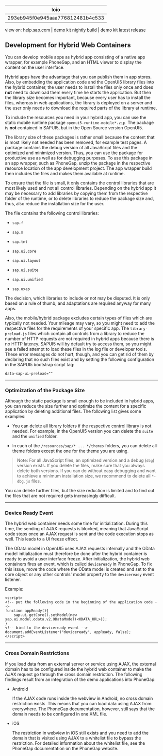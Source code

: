 | loio |
| -----|
| 293eb945f0e945aaa776812481b4c533 |

<div id="loio">

view on: [help.sap.com](https://help.sap.com/viewer/DRAFT/3237636b137e43519a20ad5513c49ccb/latest/en-US/293eb945f0e945aaa776812481b4c533.html) | [demo kit nightly build](https://openui5nightly.hana.ondemand.com/#/topic/293eb945f0e945aaa776812481b4c533) | [demo kit latest release](https://openui5.hana.ondemand.com/#/topic/293eb945f0e945aaa776812481b4c533)</div>
<!-- loio293eb945f0e945aaa776812481b4c533 -->

## Development for Hybrid Web Containers

You can develop mobile apps as hybrid app consisting of a native app wrapper, for example PhoneGap, and an HTML viewer to display the content on the user interface.

Hybrid apps have the advantage that you can publish them in app stores. Also, by embedding the application code and the OpenUI5 library files into the hybrid container, the user needs to install the files only once and does **not** need to download them every time he starts the application. But then the library size becomes important, because every user has to install the files, whereas in web applications, the library is deployed on a server and the user only needs to download the required parts of the library at runtime.

To include the resources you need in your hybrid app, you can use the static mobile runtime package `openui5-runtime-mobile*.zip`. The package is **not** contained in SAPUI5, but in the Open Source version OpenUI5.

The library size of these packages is rather small because the content that is most likely not needed has been removed, for example test pages. A package contains the debug version of all JavaScript files and the optimized and minimized version. Thus, you can use the package for productive use as well as for debugging purposes. To use this package in an app wrapper, such as PhoneGap, unzip the package in the respective resource location of the app development project. The app wrapper build then includes the files and makes them available at runtime.

To ensure that the file is small, it only contains the control libraries that are most likely used and not all control libraries. Depending on the hybrid app it may be necessary to add libraries by copying them from the respective folder of the runtime, or to delete libraries to reduce the package size and, thus, also reduce the installation size for the user.

The file contains the following control libraries:

-   `sap.f`

-   `sap.m`

-   `sap.tnt`

-   `sap.ui.core`

-   `sap.ui.layout`

-   `sap.ui.suite`

-   `sap.ui.unified`

-   `sap.uxap`


The decision, which libraries to include or not may be disputed. It is only based on a rule of thumb, and adaptations are required anyway for many apps.

Also, the mobile/hybrid package excludes certain types of files which are typically not needed. Your mileage may vary, so you might need to add the respective files for the requirements of your specific app. The `library-preload.js` files which contain all controls from a library to reduce the number of HTTP requests are not required in hybrid apps because there is no HTTP latency. SAPUI5 will by default try to access them, so you might see a failed attempt to load these files in the log file or developer tools. These error messages do not hurt, though, and you can get rid of them by declaring that no such files exist and by setting the following configuration in the SAPUI5 bootstrap script tag:

```
data-sap-ui-preload=""
```

***

### Optimization of the Package Size

Although the static package is small enough to be included in hybrid apps, you can reduce the size further and optimize the content for a specific application by deleting additional files. The following list gives some examples:

-   You can delete all library folders if the respective control library is not needed. For example, in the OpenUI5 version you can delete the `suite` and the `unified` folder.

-   In each of the `/resources/sap/* ... */themes` folders, you can delete all theme folders except the one for the theme you are using.


> Note:
> For all JavaScript files, an optimized version and a debug \(`dbg`\) version exists. If you delete the files, make sure that you always delete both versions. If you can do without easy debugging and want to achieve a minimum installation size, we recommend to delete all `*-dbg.js` files.
> 
> 

You can delete further files, but the size reduction is limited and to find out the files that are not required gets increasingly difficult.

***

<a name="loio293eb945f0e945aaa776812481b4c533__section_N10018_N10011_N10001"/>

### Device Ready Event

The hybrid web container needs some time for initialization. During this time, the sending of AJAX requests is blocked, meaning that JavaScript code stops once an AJAX request is sent and the code execution stops as well. This leads to a UI freeze effect.

The OData model in OpenUI5 uses AJAX requests internally and the OData model initialization must therefore be done after the hybrid container is ready to avoid a user interface freeze. After initialization, the hybrid web containers fires an event, which is called `deviceready` in PhoneGap. To fix this issue, move the code where the OData model is created and set to the core object or any other controls' model property to the `deviceready` event listener.

Example:

```lang-html
<script>
<!-- put the following code in the beginning of the application code -->
function appReady(){
    sap.ui.getCore().setModel(new sap.ui.model.odata.v2.ODataModel(<ODATA_URL>));
}
<!-- bind to the deviceready event -->
document.addEventListener("deviceready", appReady, false);
</script>
```

***

<a name="loio293eb945f0e945aaa776812481b4c533__section_N1003A_N10011_N10001"/>

### Cross Domain Restrictions

If you load data from an external server or service using AJAX, the external domain has to be configured inside the hybrid web container to make the AJAX request go through the cross domain restriction. The following findings result from an integration of the demo applications into PhoneGap:

-   Android

    If the AJAX code runs inside the webview in Android, no cross domain restriction exists. This means that you can load data using AJAX from everywhere. The PhoneGap documentation, however, still says that the domain needs to be configured in one XML file.

-   iOS

    The restriction in webview in iOS still exists and you need to add the domain that is visited using AJAX to a whitelist file to bypass the restriction. For detailed information about the whitelist file, see the PhoneGap documentation on the PhoneGap website.


